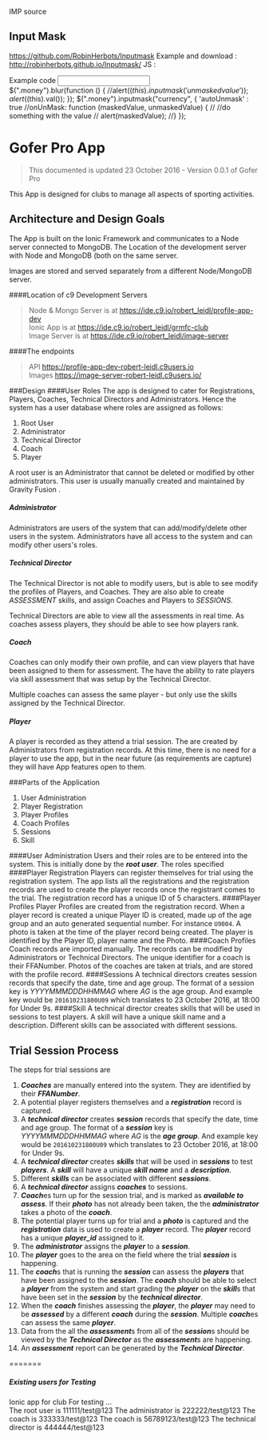 IMP source

Input Mask
--
https://github.com/RobinHerbots/Inputmask
Example and download : http://robinherbots.github.io/Inputmask/
JS : <script src="https://rawgit.com/RobinHerbots/Inputmask/4.x/dist/jquery.inputmask.bundle.js"></script>

Example code
<input class="money" type="text" />   
 $(".money").blur(function () {
            //alert($(this).inputmask('unmaskedvalue'));
            alert($(this).val());
        });
        $(".money").inputmask("currency", {
            'autoUnmask' : true
            //onUnMask: function (maskedValue, unmaskedValue) {
            //    //do something with the value
            //    alert(maskedValue);
            //}
        });


Gofer Pro App
=
> This documented is updated 23 October 2016 - Version 0.0.1 of Gofer Pro

This App is designed for clubs to manage all aspects of sporting activities.


Architecture and Design Goals
--
The App is built on the Ionic Framework and communicates to a Node server connected to MongoDB.  The Location of the development server with Node and MongoDB (both on the same server.

Images are stored and served separately from a different Node/MongoDB server.

####Location of c9 Development Servers
> Node & Mongo Server is at <https://ide.c9.io/robert_leidl/profile-app-dev>   
>Ionic App is at <https://ide.c9.io/robert_leidl/grmfc-club>   
>Image Server is at <https://ide.c9.io/robert_leidl/image-server>

####The endpoints
>API  <https://profile-app-dev-robert-leidl.c9users.io>  
>Images <https://image-server-robert-leidl.c9users.io/>


###Design
####User Roles
The app is designed to cater for Registrations, Players, Coaches, Technical Directors and Administrators.  Hence the system has a user database where roles are assigned as follows:

1. Root User
2. Administrator
3. Technical Director
4. Coach
5. Player

A root user is an Administrator that cannot be deleted or modified by other administrators.  This user is usually manually created and maintained by Gravity Fusion .


##### Administrator
Administrators are users of the system that can add/modify/delete other users in the system.  Administrators have all access to the system and can modify other users's roles.

##### Technical Director
The Technical Director is not able to modify users, but is able to see modify the profiles of Players, and Coaches.  They are also able to create _ASSESSMENT_ skills, and assign Coaches and Players to _SESSIONS_.

Technical Directors are able to view all the assessments in real time.  As coaches assess players, they should be able to see how players rank.

##### Coach
Coaches can only modify their own profile, and can view players that have been assigned to them for assessment.  The have the ability to rate players via skill assessment that was setup by the Technical Director.

Multiple coaches can assess the same player - but only use the skills assigned by the Technical Director.

##### Player
A player is recorded as they attend a trial session.  The are created by Administrators from registration records.  At this time, there is no need for a player to use the app, but in the near future (as requirements are capture) they will have App features open to them.

###Parts of the Application
1. User Administration
2. Player Registration
2. Player Profiles
3. Coach Profiles
4. Sessions
5. Skill

####User Administration
Users and their roles are to be entered into the system.  This is initially done by the ***root user***.  The roles specified 
####Player Registration
Players can register themselves for trial using the registration system.  The app lists all the registrations and the registration records are used to create the player records once the registrant comes to the trial.  The registration record has a unique ID of 5 characters.
####Player Profiles
Player Profiles are created from the registration record.  When a player record is created a unique Player ID is created, made up of the age group and an auto generated sequential number.  For instance ```U9004```.
A photo is taken at the time of the player record being created.  The player is identified by the Player ID, player name and the Photo.
####Coach Profiles
Coach records are imported manually.  The records can be modified by Administrators or Technical Directors. The unique identifier for a coach is their FFANumber.  Photos of the coaches are taken at trials, and are stored with the profile record. 
####Sessions
A technical directors creates session records that specify the date, time and age group.  The format of a session key is *YYYYMMMDDDHHMMAG* where *AG* is the age group.  And example key would be ```201610231800U09``` which translates to 23 October 2016, at 18:00 for Under 9s.
####Skill
A technical director creates skills that will be used in sessions to test players.  A skill will have a unique skill name and a description.
Different skills can be associated with different sessions.

Trial Session Process
-
The steps for trial sessions are

1. ***Coaches*** are manually entered into the system.  They are identified by their ***FFANumber***.
1. A potential player registers themselves and a ***registration*** record is captured.
2. A ***technical director*** creates ***session*** records that specify the date, time and age group.  The format of a ***session*** key is *YYYYMMMDDDHHMMAG* where *AG* is the ***age group***.  And example key would be ```201610231800U09``` which translates to 23 October 2016, at 18:00 for Under 9s.
3. A ***technical director*** creates ***skills*** that will be used in ***sessions*** to test ***players***.  A ***skill*** will have a unique ***skill name*** and a ***description***.
4. Different ***skills*** can be associated with different ***sessions***.
5. A ***technical director*** assigns ***coaches*** to sessions.
6. ***Coach***es turn up for the session trial, and is marked as ***available to assess***. If their ***photo*** has not already been taken, the the ***administrator*** takes a photo of the ***coach***.
2. The potential player turns up for trial and a ***photo*** is captured and the ***registration*** data is used to create a ***player*** record.  The ***player*** record has a unique ***player_id*** assigned to it.
3. The ***administrator*** assigns the ***player*** to a ***session***.
5. The ***player*** goes to the area on the field where the trial ***session*** is happening.
6. The ***coach***s that is running the ***session*** can assess the ***players*** that have been assigned to the ***session***.  The ***coach*** should be able to select a ***player*** from the system and start grading the ***player*** on the ***skill***s that have been set in the ***session*** by the ***technical director***. 
7. When the ***coach*** finishes assessing the ***player***, the ***player*** may need to be ***assessed*** by a different ***coach*** during the ***session***.  Multiple ***coach***es can assess the same ***player***.
8. Data from the all the ***assessment***s from all of the ***session***s should be viewed by the ***Technical Director*** as the ***assessment***s are happening.  
9. An ***assessment*** report can be generated by the ***Technical Director***.





=======
##### Existing users for Testing
Ionic app for club
For testing ...  
The root user is 111111/test@123
The administrator is 222222/test@123
The coach is 333333/test@123
The coach is 56789123/test@123
The technical director is 444444/test@123

